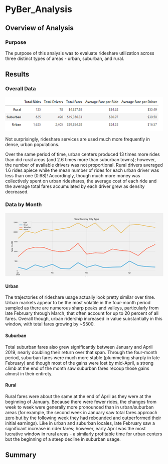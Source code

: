 # PyBer_Analysis

## Overview of Analysis

### Purpose
The purpose of this analysis was to evaluate rideshare utilization across three distinct types of areas - urban, suburban, and rural.

## Results

### Overall Data
![DataFrame](/Final_DataFrame.png)

Not surprisingly, rideshare services are used much more frequently in dense, urban populations. 

Over the same period of time, urban centers produced 13 times more rides than did rural areas (and 2.6 times more than suburban towns); however, the number of available drivers was not proportional. Rural drivers averaged 1.6 rides apiece while the mean number of rides for each urban driver was less than one (0.68)! Accordingly, though much more money was collectively spent on urban rideshares, the average cost of each ride and the average total fares accumulated by each driver grew as density decreased.

### Data by Month
![Line Graph of Rideshare Data](/PyBer_fare_summary.png)

#### Urban
The trajectories of rideshare usage actually look pretty similar over time. Urban markets appear to be the most volatile in the four-month period sampled as there are numerous sharp peaks and valleys, particularly from late February through March, that often account for up to 20 percent of all fares. Overall though, urban ridership increased in value substantially in this window, with total fares growing by ~$500.

#### Suburban
Total suburban fares also grew significantly between January and April 2019, nearly doubling their return over that span. Through the four-month period, suburban fares were much more stable (plummeting sharply in late February) and though most of the gains were lost by mid-April, a strong climb at the end of the month saw suburban fares recoup those gains almost in their entirety.

#### Rural
Rural fares were about the same at the end of April as they were at the beginning of January. Because there were fewer rides, the changes from week to week were generally more pronounced than in urban/suburban areas (for example, the second week in January saw total fares approach zero but by the following week they had rebounded and outperformed their initial earnings). Like in urban and suburban locales, late February saw a significant increase in rider fares; however, early April was the most lucrative window in rural areas - a similarly profitable time for urban centers but the beginning of a steep decline in suburban usage.

## Summary
